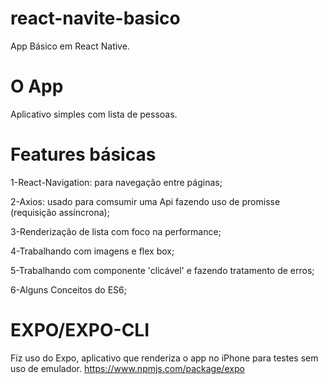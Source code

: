 # react-navite-basico
App Básico em React Native.
# O App
Aplicativo simples com lista de pessoas.
# Features básicas
1-React-Navigation: para navegação entre páginas;

2-Axios: usado para comsumir uma Api fazendo uso de promisse (requisição assíncrona);

3-Renderização de lista com foco na performance;

4-Trabalhando com imagens e flex box;

5-Trabalhando com componente 'clicável' e fazendo tratamento de erros;

6-Alguns Conceitos do ES6;

# EXPO/EXPO-CLI
Fiz uso do Expo, aplicativo que renderiza o app no iPhone para testes sem uso de emulador.
https://www.npmjs.com/package/expo
